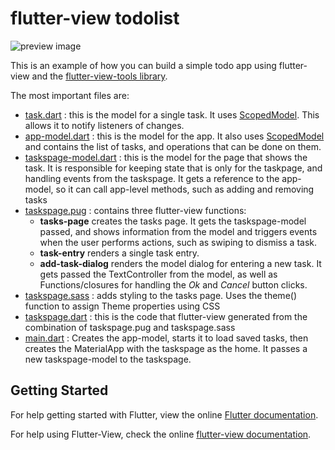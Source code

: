 # flutter-view todolist

![preview image](https://blobscdn.gitbook.com/v0/b/gitbook-28427.appspot.com/o/assets%2F-LRHVDDIma_3N68abufD%2F-LSlCEuPPoYbMZ9fBta4%2F-LSlCnKfJHe19culk9cY%2FScreen%20Shot%202018-12-03%20at%2012.18.00%20AM.png?alt=media&token=63a66832-02e3-42f3-b214-51fcb6917674)

This is an example of how you can build a simple todo app using flutter-view and the [flutter-view-tools library](https://pub.dartlang.org/packages/flutter_view_tools).

The most important files are:

- [task.dart](lib/model/task.dart) : this is the model for a single task. It uses [ScopedModel](https://github.com/brianegan/scoped_model). This allows it to notify listeners of changes.
- [app-model.dart](lib/model/app-model.dart) : this is the model for the app. It also uses [ScopedModel](https://github.com/brianegan/scoped_model) and contains the list of tasks, and operations that can be done on them.
- [taskspage-model.dart](lib/pages/taskspage/taskspage-model.dart) : this is the model for the page that shows the task. It is responsible for keeping state that is only for the taskpage, and handling events from the taskspage. It gets a reference to the app-model, so it can call app-level methods, such as adding and removing tasks
- [taskspage.pug](lib/pages/taskspage/taskspage.pug) : contains three flutter-view functions: 
	* **tasks-page** creates the tasks page. It gets the taskspage-model passed, and shows information from the model and triggers events when the user performs actions, such as swiping to dismiss a task. 
	* **task-entry** renders a single task entry.
	* **add-task-dialog** renders the model dialog for entering a new task. It gets passed the TextController from the model, as well as Functions/closures for handling the *Ok* and *Cancel* button clicks.
- [taskspage.sass](lib/pages/taskspage/taskspage.sass) : adds styling to the tasks page. Uses the theme() function to assign Theme properties using CSS
- [taskspage.dart](lib/pages/taskspage/taskspage.dart) : this is the code that flutter-view generated from the combination of taskspage.pug and taskspage.sass
- [main.dart](lib/main.dart) : Creates the app-model, starts it to load saved tasks, then creates the MaterialApp with the taskspage as the home. It passes a new taskspage-model to the taskspage.

## Getting Started

For help getting started with Flutter, view the online
[Flutter documentation](https://flutter.io/).

For help using Flutter-View, check the online
[flutter-view documentation](https://flutter-view.gitbook.io/).
